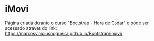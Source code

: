 # iMovi
Página criada durante o curso "Bootstrap - Hora de Codar" e pode ser acessado através do link: https://marcosviniciusnogueira.github.io/Bootstrap/imovi/
